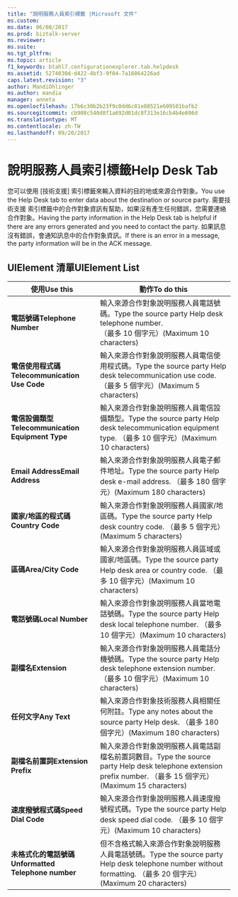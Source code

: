 ```yaml
---
title: "說明服務人員索引標籤 |Microsoft 文件"
ms.custom: 
ms.date: 06/08/2017
ms.prod: biztalk-server
ms.reviewer: 
ms.suite: 
ms.tgt_pltfrm: 
ms.topic: article
f1_keywords: btahl7.configurationexplorer.tab.helpdesk
ms.assetid: 5274030d-d422-4bf3-9f04-7a16064226ad
caps.latest.revision: "3"
author: MandiOhlinger
ms.author: mandia
manager: anneta
ms.openlocfilehash: 17b6c30b2b23f9c0dd6c81e88521e609501bafb2
ms.sourcegitcommit: cb908c540d8f1a692d01dc8f313e16cb4b4e696d
ms.translationtype: MT
ms.contentlocale: zh-TW
ms.lasthandoff: 09/20/2017
---
```

# <a name="help-desk-tab"></a><span data-ttu-id="85194-102">說明服務人員索引標籤</span><span class="sxs-lookup"><span data-stu-id="85194-102">Help Desk Tab</span></span>
<span data-ttu-id="85194-103">您可以使用 [技術支援] 索引標籤來輸入資料的目的地或來源合作對象。</span><span class="sxs-lookup"><span data-stu-id="85194-103">You use the Help Desk tab to enter data about the destination or source party.</span></span> <span data-ttu-id="85194-104">需要技術支援 索引標籤中的合作對象資訊有幫助，如果沒有產生任何錯誤，您需要連絡合作對象。</span><span class="sxs-lookup"><span data-stu-id="85194-104">Having the party information in the Help Desk tab is helpful if there are any errors generated and you need to contact the party.</span></span> <span data-ttu-id="85194-105">如果訊息沒有錯誤，會通知訊息中的合作對象資訊。</span><span class="sxs-lookup"><span data-stu-id="85194-105">If there is an error in a message, the party information will be in the ACK message.</span></span>  
  
## <a name="uielement-list"></a><span data-ttu-id="85194-106">UIElement 清單</span><span class="sxs-lookup"><span data-stu-id="85194-106">UIElement List</span></span>  
  
|<span data-ttu-id="85194-107">使用</span><span class="sxs-lookup"><span data-stu-id="85194-107">Use this</span></span>|<span data-ttu-id="85194-108">動作</span><span class="sxs-lookup"><span data-stu-id="85194-108">To do this</span></span>|  
|--------------|----------------|  
|<span data-ttu-id="85194-109">**電話號碼**</span><span class="sxs-lookup"><span data-stu-id="85194-109">**Telephone Number**</span></span>|<span data-ttu-id="85194-110">輸入來源合作對象說明服務人員電話號碼。</span><span class="sxs-lookup"><span data-stu-id="85194-110">Type the source party Help desk telephone number.</span></span> <span data-ttu-id="85194-111">（最多 10 個字元）</span><span class="sxs-lookup"><span data-stu-id="85194-111">(Maximum 10 characters)</span></span>|  
|<span data-ttu-id="85194-112">**電信使用程式碼**</span><span class="sxs-lookup"><span data-stu-id="85194-112">**Telecommunication Use Code**</span></span>|<span data-ttu-id="85194-113">輸入來源合作對象說明服務人員電信使用程式碼。</span><span class="sxs-lookup"><span data-stu-id="85194-113">Type the source party Help desk telecommunication use code.</span></span> <span data-ttu-id="85194-114">（最多 5 個字元）</span><span class="sxs-lookup"><span data-stu-id="85194-114">(Maximum 5 characters)</span></span>|  
|<span data-ttu-id="85194-115">**電信設備類型**</span><span class="sxs-lookup"><span data-stu-id="85194-115">**Telecommunication Equipment Type**</span></span>|<span data-ttu-id="85194-116">輸入來源合作對象說明服務人員電信設備類型。</span><span class="sxs-lookup"><span data-stu-id="85194-116">Type the source party Help desk telecommunication equipment type.</span></span> <span data-ttu-id="85194-117">（最多 10 個字元）</span><span class="sxs-lookup"><span data-stu-id="85194-117">(Maximum 10 characters)</span></span>|  
|<span data-ttu-id="85194-118">**Email Address**</span><span class="sxs-lookup"><span data-stu-id="85194-118">**Email Address**</span></span>|<span data-ttu-id="85194-119">輸入來源合作對象說明服務人員電子郵件地址。</span><span class="sxs-lookup"><span data-stu-id="85194-119">Type the source party Help desk e-mail address.</span></span> <span data-ttu-id="85194-120">（最多 180 個字元）</span><span class="sxs-lookup"><span data-stu-id="85194-120">(Maximum 180 characters)</span></span>|  
|<span data-ttu-id="85194-121">**國家/地區的程式碼**</span><span class="sxs-lookup"><span data-stu-id="85194-121">**Country Code**</span></span>|<span data-ttu-id="85194-122">輸入來源合作對象說明服務人員國家/地區碼。</span><span class="sxs-lookup"><span data-stu-id="85194-122">Type the source party Help desk country code.</span></span> <span data-ttu-id="85194-123">（最多 5 個字元）</span><span class="sxs-lookup"><span data-stu-id="85194-123">(Maximum 5 characters)</span></span>|  
|<span data-ttu-id="85194-124">**區碼**</span><span class="sxs-lookup"><span data-stu-id="85194-124">**Area/City Code**</span></span>|<span data-ttu-id="85194-125">輸入來源合作對象說明服務人員區域或國家/地區碼。</span><span class="sxs-lookup"><span data-stu-id="85194-125">Type the source party Help desk area or country code.</span></span> <span data-ttu-id="85194-126">（最多 10 個字元）</span><span class="sxs-lookup"><span data-stu-id="85194-126">(Maximum 10 characters)</span></span>|  
|<span data-ttu-id="85194-127">**電話號碼**</span><span class="sxs-lookup"><span data-stu-id="85194-127">**Local Number**</span></span>|<span data-ttu-id="85194-128">輸入來源合作對象說明服務人員當地電話號碼。</span><span class="sxs-lookup"><span data-stu-id="85194-128">Type the source party Help desk local telephone number.</span></span> <span data-ttu-id="85194-129">（最多 10 個字元）</span><span class="sxs-lookup"><span data-stu-id="85194-129">(Maximum 10 characters)</span></span>|  
|<span data-ttu-id="85194-130">**副檔名**</span><span class="sxs-lookup"><span data-stu-id="85194-130">**Extension**</span></span>|<span data-ttu-id="85194-131">輸入來源合作對象說明服務人員電話分機號碼。</span><span class="sxs-lookup"><span data-stu-id="85194-131">Type the source party Help desk telephone extension number.</span></span> <span data-ttu-id="85194-132">（最多 10 個字元）</span><span class="sxs-lookup"><span data-stu-id="85194-132">(Maximum 10 characters)</span></span>|  
|<span data-ttu-id="85194-133">**任何文字**</span><span class="sxs-lookup"><span data-stu-id="85194-133">**Any Text**</span></span>|<span data-ttu-id="85194-134">輸入來源合作對象技術服務人員相關任何附註。</span><span class="sxs-lookup"><span data-stu-id="85194-134">Type any notes about the source party Help desk.</span></span> <span data-ttu-id="85194-135">（最多 180 個字元）</span><span class="sxs-lookup"><span data-stu-id="85194-135">(Maximum 180 characters)</span></span>|  
|<span data-ttu-id="85194-136">**副檔名前置詞**</span><span class="sxs-lookup"><span data-stu-id="85194-136">**Extension Prefix**</span></span>|<span data-ttu-id="85194-137">輸入來源合作對象說明服務人員電話副檔名前置詞數目。</span><span class="sxs-lookup"><span data-stu-id="85194-137">Type the source party Help desk telephone extension prefix number.</span></span> <span data-ttu-id="85194-138">（最多 15 個字元）</span><span class="sxs-lookup"><span data-stu-id="85194-138">(Maximum 15 characters)</span></span>|  
|<span data-ttu-id="85194-139">**速度撥號程式碼**</span><span class="sxs-lookup"><span data-stu-id="85194-139">**Speed Dial Code**</span></span>|<span data-ttu-id="85194-140">輸入來源合作對象說明服務人員速度撥號程式碼。</span><span class="sxs-lookup"><span data-stu-id="85194-140">Type the source party Help desk speed dial code.</span></span> <span data-ttu-id="85194-141">（最多 10 個字元）</span><span class="sxs-lookup"><span data-stu-id="85194-141">(Maximum 10 characters)</span></span>|  
|<span data-ttu-id="85194-142">**未格式化的電話號碼**</span><span class="sxs-lookup"><span data-stu-id="85194-142">**Unformatted Telephone number**</span></span>|<span data-ttu-id="85194-143">但不含格式輸入來源合作對象說明服務人員電話號碼。</span><span class="sxs-lookup"><span data-stu-id="85194-143">Type the source party Help desk telephone number without formatting.</span></span> <span data-ttu-id="85194-144">（最多 20 個字元）</span><span class="sxs-lookup"><span data-stu-id="85194-144">(Maximum 20 characters)</span></span>|